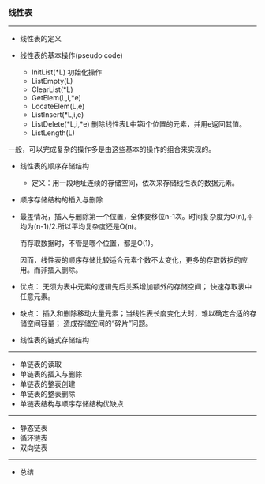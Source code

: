### 线性表
****
* 线性表的定义
* 线性表的基本操作(pseudo code)

  * InitList(*L) 初始化操作
  * ListEmpty(L) 
  * ClearList(*L)
  * GetElem(L,i,*e)
  * LocateElem(L,e)
  * ListInsert(*L,i,e)
  * ListDelete(*L,i,*e)  删除线性表L中第i个位置的元素，并用e返回其值。
  * ListLength(L)

一般，可以完成复杂的操作多是由这些基本的操作的组合来实现的。
* 线性表的顺序存储结构

  * 定义：用一段地址连续的存储空间，依次来存储线性表的数据元素。
  
* 顺序存储结构的插入与删除
 * 最差情况，插入与删除第一个位置，全体要移位n-1次。时间复杂度为O(n),平均为(n-1)/2.所以平均复杂度还是O(n)。
   
   而存取数据时，不管是哪个位置，都是O(1)。
   
   因而，线性表的顺序存储比较适合元素个数不太变化，更多的存取数据的应用。而非插入删除。
   
   
 * 优点： 无须为表中元素的逻辑先后关系增加额外的存储空间； 快速存取表中任意元素。
 
 * 缺点： 插入和删除移动大量元素；当线性表长度变化大时，难以确定合适的存储空间容量； 造成存储空间的“碎片”问题。

* 线性表的链式存储结构
********
* 单链表的读取
* 单链表的插入与删除
* 单链表的整表创建
* 单链表的整表删除
* 单链表结构与顺序存储结构优缺点

*****
* 静态链表
* 循环链表
* 双向链表
****
* 总结
